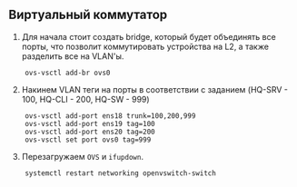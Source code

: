 ## Виртуальный коммутатор

1. Для начала стоит создать bridge, который будет объединять все порты, что позволит коммутировать устройства на L2, а также разделить все на VLAN'ы.
```ovs
	ovs-vsctl add-br ovs0
```

2. Накинем VLAN теги на порты в соответствии с заданием (HQ-SRV - 100, HQ-CLI - 200, HQ-SW - 999)

```ovs
	ovs-vsctl add-port ens18 trunk=100,200,999
	ovs-vsctl add-port ens19 tag=100
	ovs-vsctl add-port ens20 tag=200
	ovs-vsctl set port ovs0 tag=999
```
3. Перезагружаем `OVS` и `ifupdown`.
```bash
	systemctl restart networking openvswitch-switch
```

